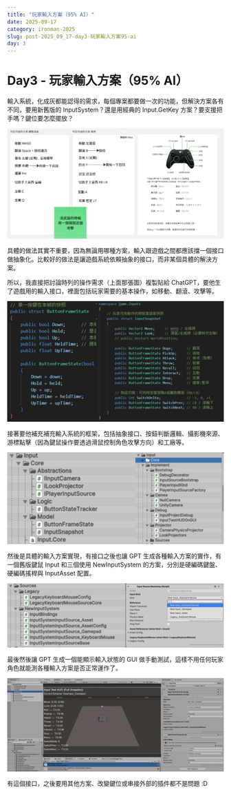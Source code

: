 ```yaml
---
title: "玩家輸入方案（95% AI）"
date: 2025-09-17
category: ironman-2025
slug: post-2025_09_17-day3-玩家輸入方案95-ai
day: 3
---
```


# Day3 - 玩家輸入方案（95% AI）


輸入系統，化成灰都能認得的需求，每個專案都要做一次的功能，但解決方案各有不同，要用新舊版的 InputSystem？還是用經典的 Input.GetKey 方案？要支援把手嗎？鍵位要怎麼擺放？

![圖片](https://raw.githubusercontent.com/angus945/ithelp-2025ironman-posts/refs/heads/main/Publish/day-3_2025-09-17/images/image_5.png)

具體的做法其實不重要，因為無論用哪種方案，輸入跟遊戲之間都應該擋一個接口做抽象化。比較好的做法是讓遊戲系統依賴抽象的接口，而非某個具體的解決方案。

所以，我直接把討論時列的操作需求（上面那張圖）複製貼給 ChatGPT，要他生了遊戲用的輸入接口，裡面包括玩家需要的基本操作，如移動、翻滾、攻擊等。

![圖片](https://raw.githubusercontent.com/angus945/ithelp-2025ironman-posts/refs/heads/main/Publish/day-3_2025-09-17/images/image_1.png)

接著要他補充補充輸入系統的框架，包括抽象接口、按鈕判斷邏輯、攝影機來源、游標點擊（因為鍵鼠操作要透過滑鼠控制角色攻擊方向）和工廠等。

![圖片](https://raw.githubusercontent.com/angus945/ithelp-2025ironman-posts/refs/heads/main/Publish/day-3_2025-09-17/images/image_2.png)

然後是具體的輸入方案實現，有接口之後也讓 GPT 生成各種輸入方案的實作，有一個舊版鍵鼠 Input 和三個使用 NewInputSystem 的方案，分別是硬編碼鍵盤、硬編碼搖桿與 InputAsset 配置。

![圖片](https://raw.githubusercontent.com/angus945/ithelp-2025ironman-posts/refs/heads/main/Publish/day-3_2025-09-17/images/image_3.png)

最後然後讓 GPT 生成一個能顯示輸入狀態的 GUI 做手動測試，這樣不用任何玩家角色就能測各種輸入方案是否正常運作了。

![圖片](https://raw.githubusercontent.com/angus945/ithelp-2025ironman-posts/refs/heads/main/Publish/day-3_2025-09-17/images/image_4.png)

有這個接口，之後要用其他方案、改變鍵位或串接外部的插件都不是問題 :D